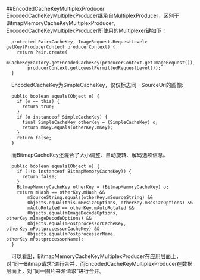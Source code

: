 ##EncodedCacheKeyMultiplexProducer
&#8195;EncodedCacheKeyMultiplexProducer继承自MultiplexProducer，区别于BitmapMemoryCacheKeyMultiplexProducer，EncodedCacheKeyMultiplexProducer所使用的Multiplexer键如下：
```
  protected Pair<CacheKey, ImageRequest.RequestLevel> getKey(ProducerContext producerContext) {
    return Pair.create(
        mCacheKeyFactory.getEncodedCacheKey(producerContext.getImageRequest()),
        producerContext.getLowestPermittedRequestLevel());
  }
```
&#8195;EncodedCacheKey为SimpleCacheKey，仅仅标志同一SourceUri的图像:
```
  public boolean equals(Object o) {
    if (o == this) {
      return true;
    }
    if (o instanceof SimpleCacheKey) {
      final SimpleCacheKey otherKey = (SimpleCacheKey) o;
      return mKey.equals(otherKey.mKey);
    }
    return false;
  }
```   
&#8195;而BitmapCacheKey还混合了大小调整、自动旋转、解码选项信息。
```
  public boolean equals(Object o) {
    if (!(o instanceof BitmapMemoryCacheKey)) {
      return false;
    }
    BitmapMemoryCacheKey otherKey = (BitmapMemoryCacheKey) o;
    return mHash == otherKey.mHash &&
        mSourceString.equals(otherKey.mSourceString) &&
        Objects.equal(this.mResizeOptions, otherKey.mResizeOptions) &&
        mAutoRotated == otherKey.mAutoRotated &&
        Objects.equal(mImageDecodeOptions, otherKey.mImageDecodeOptions) &&
        Objects.equal(mPostprocessorCacheKey, otherKey.mPostprocessorCacheKey) &&
        Objects.equal(mPostprocessorName, otherKey.mPostprocessorName);
  }

```   
&#8195;可以看出，BitmapMemoryCacheKeyMultiplexProducer在应用层面上，对“同一Bitmap请求”进行合并，而EncodedCacheKeyMultiplexProducer在数据层面上，对“同一图片来源请求”进行合并。
